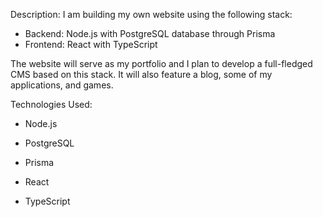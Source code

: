 Description:
I am building my own website using the following stack:

- Backend: Node.js with PostgreSQL database through Prisma
- Frontend: React with TypeScript

The website will serve as my portfolio and I plan to develop a full-fledged CMS based on this stack. It will also feature a blog, some of my applications, and games.

Technologies Used:

- Node.js

- PostgreSQL

- Prisma

- React

- TypeScript
